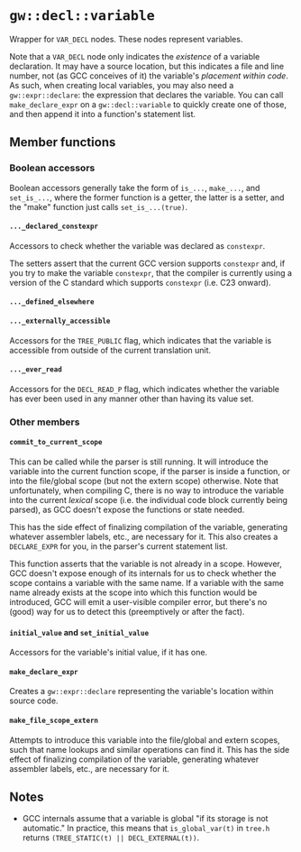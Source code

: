 
# `gw::decl::variable`

Wrapper for `VAR_DECL` nodes. These nodes represent variables.

Note that a `VAR_DECL` node only indicates the *existence* of a variable declaration. It may have a source location, but this indicates a file and line number, not (as GCC conceives of it) the variable's *placement within code*. As such, when creating local variables, you may also need a `gw::expr::declare`: the expression that declares the variable. You can call `make_declare_expr` on a `gw::decl::variable` to quickly create one of those, and then append it into a function's statement list.

## Member functions

### Boolean accessors

Boolean accessors generally take the form of `is_...`, `make_...`, and `set_is_...`, where the former function is a getter, the latter is a setter, and the "make" function just calls `set_is_...(true)`.

#### `..._declared_constexpr`
Accessors to check whether the variable was declared as `constexpr`.

The setters assert that the current GCC version supports `constexpr` and, if you try to make the variable `constexpr`, that the compiler is currently using a version of the C standard which supports `constexpr` (i.e. C23 onward).

#### `..._defined_elsewhere`

#### `..._externally_accessible`
Accessors for the `TREE_PUBLIC` flag, which indicates that the variable is accessible from outside of the current translation unit.

#### `..._ever_read`
Accessors for the `DECL_READ_P` flag, which indicates whether the variable has ever been used in any manner other than having its value set.

### Other members

#### `commit_to_current_scope`
This can be called while the parser is still running. It will introduce the variable into the current function scope, if the parser is inside a function, or into the file/global scope (but not the extern scope) otherwise. Note that unfortunately, when compiling C, there is no way to introduce the variable into the current *lexical* scope (i.e. the individual code block currently being parsed), as GCC doesn't expose the functions or state needed.

This has the side effect of finalizing compilation of the variable, generating whatever assembler labels, etc., are necessary for it. This also creates a `DECLARE_EXPR` for you, in the parser's current statement list.

This function asserts that the variable is not already in a scope. However, GCC doesn't expose enough of its internals for us to check whether the scope contains a variable with the same name. If a variable with the same name already exists at the scope into which this function would be introduced, GCC will emit a user-visible compiler error, but there's no (good) way for us to detect this (preemptively or after the fact).

#### `initial_value` and `set_initial_value`
Accessors for the variable's initial value, if it has one.

#### `make_declare_expr`
Creates a `gw::expr::declare` representing the variable's location within source code.

#### `make_file_scope_extern`
Attempts to introduce this variable into the file/global and extern scopes, such that name lookups and similar operations can find it. This has the side effect of finalizing compilation of the variable, generating whatever assembler labels, etc., are necessary for it.


## Notes

* GCC internals assume that a variable is global "if its storage is not automatic." In practice, this means that `is_global_var(t)` in `tree.h` returns `(TREE_STATIC(t) || DECL_EXTERNAL(t))`.